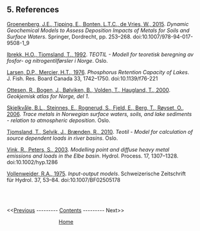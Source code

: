 ## 5. References

[Groenenberg, J.E., Tipping, E., Bonten, L.T.C., de Vries, W., 2015](https://link.springer.com/chapter/10.1007%2F978-94-017-9508-1_9). *Dynamic Geochemical Models to Assess Deposition Impacts of Metals for Soils and Surface Waters*. Springer, Dordrecht, pp. 253–268. doi:10.1007/978-94-017-9508-1_9

[Ibrekk, H.O., Tjomsland, T., 1992](https://niva.brage.unit.no/niva-xmlui/handle/11250/206972). *TEOTIL - Modell for teoretisk beregning av fosfor- og nitrogentilførsler i Norge*. Oslo.

[Larsen, D.P., Mercier, H.T., 1976](https://cdnsciencepub.com/doi/10.1139/f76-221). *Phosphorus Retention Capacity of Lakes*. J. Fish. Res. Board Canada 33, 1742–1750. doi:10.1139/f76-221

[Ottesen, R., Bogen, J., Bølviken, B., Volden, T., Haugland, T., 2000](https://www.ngu.no/publikasjon/geokjemisk-atlas-norge-del-1). *Geokjemisk atlas for Norge, del 1*.

[Skjelkvåle, B.L., Steinnes, E., Rognerud, S., Fjeld, E., Berg, T., Røyset, O., 2006](https://niva.brage.unit.no/niva-xmlui/handle/11250/213255). *Trace metals in Norwegian surface waters, soils, and lake sediments - relation to atmospheric deposition*. Oslo.

[Tjomsland, T., Selvik, J., Brænden, R., 2010](https://niva.brage.unit.no/niva-xmlui/handle/11250/214825). *Teotil - Model for calculation of source dependent loads in river basins*. Oslo.

[Vink, R., Peters, S., 2003](https://onlinelibrary.wiley.com/doi/abs/10.1002/hyp.1286). *Modelling point and diffuse heavy metal emissions and loads in the Elbe basin*. Hydrol. Process. 17, 1307–1328. doi:10.1002/hyp.1286

[Vollenweider, R.A., 1975](https://link.springer.com/article/10.1007/BF02505178). *Input-output models*. Schweizerische Zeitschrift für Hydrol. 37, 53–84. doi:10.1007/BF02505178



\
\
\
<<[Previous](08_conclusion.html) --------- [Contents](00_intro_and_toc.html) --------- Next>>

          [Home](https://nivanorge.github.io/teotil2/)